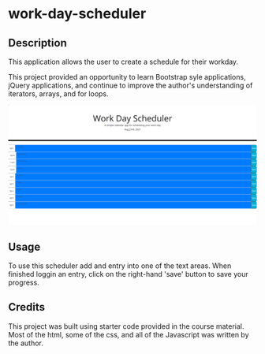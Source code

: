 # work-day-scheduler

## Description
This application allows the user to create a schedule for their workday. 

This project provided an opportunity to learn Bootstrap syle applications, jQuery applications, and continue to improve the author's understanding of iterators, arrays, and for loops.

![Application Screenshot](Screenshot.PNG)

## Usage
To use this scheduler add and entry into one of the text areas. When finished loggin an entry, click on the right-hand 'save' button to save your progress.

## Credits
This project was built using starter code provided in the course material. Most of the html, some of the css, and all of the Javascript was written by the author. 

